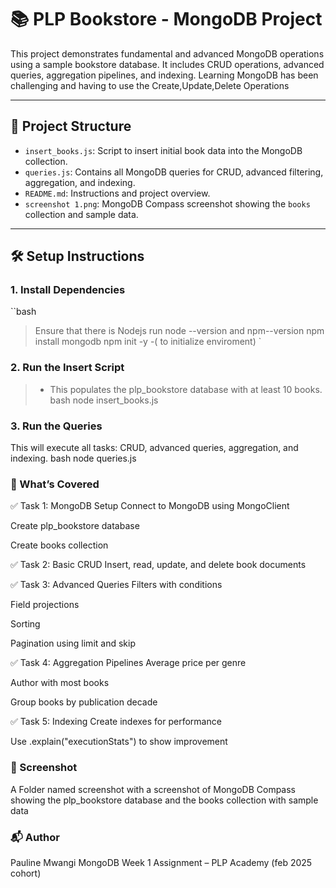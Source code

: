 # 📚 PLP Bookstore - MongoDB Project

This project demonstrates fundamental and advanced MongoDB operations using a sample bookstore database.
 It includes CRUD operations, advanced queries, aggregation pipelines, and indexing.
 Learning MongoDB has been challenging and having to use the Create,Update,Delete Operations 


---

## 🚀 Project Structure

- `insert_books.js`: Script to insert initial book data into the MongoDB collection.
- `queries.js`: Contains all MongoDB queries for CRUD, advanced filtering, aggregation, and indexing.
- `README.md`: Instructions and project overview.
- `screenshot 1.png`: MongoDB Compass screenshot showing the `books` collection and sample data.

---

## 🛠️ Setup Instructions

### 1. Install Dependencies

``bash
> Ensure that there is Nodejs run 
 node --version and npm--version
 npm install mongodb
 npm init -y    -( to initialize enviroment)
`
>
### 2. Run the Insert Script
>- This populates the plp_bookstore database with at least 10 books.
bash
node insert_books.js  

### 3. Run the Queries
This will execute all tasks: CRUD, advanced queries, aggregation, and indexing.
bash
node queries.js

### 🧪 What’s Covered
✅ Task 1: MongoDB Setup
Connect to MongoDB using MongoClient

Create plp_bookstore database

Create books collection

✅ Task 2: Basic CRUD
Insert, read, update, and delete book documents

✅ Task 3: Advanced Queries
Filters with conditions

Field projections

Sorting

Pagination using limit and skip

✅ Task 4: Aggregation Pipelines
Average price per genre

Author with most books

Group books by publication decade

✅ Task 5: Indexing
Create indexes for performance

Use .explain("executionStats") to show improvement

### 📸 Screenshot
A Folder named screenshot with  a screenshot of MongoDB Compass showing the plp_bookstore database and the books collection with sample data

### 📬 Author
Pauline Mwangi
MongoDB Week 1 Assignment – PLP Academy (feb 2025 cohort)

